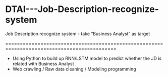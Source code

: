 # DTAI---Job-Description-recognize-system
Job Description recognize system - take “Business Analyst” as target

============================================================================================
- Using Python to build up RNN/LSTM model to predict whether the JD is related with Business Analyst
- Web crawling / Raw data cleaning / Modeling programming
